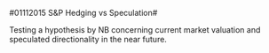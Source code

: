 #01112015 S&P Hedging vs Speculation#

Testing a hypothesis by NB concerning current market valuation and speculated
directionality in the near future.